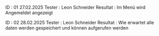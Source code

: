 ID : 01
27.02.2025
Tester : Leon Schneider
Resultat : Im Menü wird Angemeldet angezeigt

ID : 02
28.02.2025
Tester : Leon Schneider
Resultat : Wie erwartet alle daten werden gespeichert und können aufgerufen werden